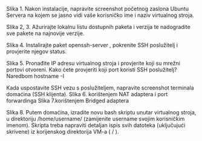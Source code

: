 Slika 1. Nakon instalacije, napravite screenshot početnog zaslona Ubuntu Servera na kojem se jasno vidi
vaše korisničko ime i naziv virtualnog stroja.



Slika 2, 3. Ažurirajte lokalnu listu dostupnih paketa i verzija te nadogradite sve pakete na najnovije verzije.

Slika 4. Instalirajte paket openssh-server , pokrenite SSH poslužitelj i provjerite njegov status.

Slika 5. Pronađite IP adresu virtualnog stroja i provjerite koji su mrežni portovi otvoreni.
Kako ćete provjeriti koji port koristi SSH poslužitelj? Naredbom hostname -I

Kada uspostavite SSH vezu s poslužiteljem, napravite screenshot terminala domaćina (SSH klijenta).
Slika 6. korištenjem NAT adaptera i port forwardinga
Slika 7.korištenjem Bridged adaptera

Slika 8. Putem domaćina, izradite novu bash skriptu unutar virtualnog stroja, u direktoriju /home/username/
(zamijenite username svojim korisničkim imenom). Skripta treba napraviti detaljan ispis svih datoteka
(uključujući skrivene) iz korijenskog direktorija VM-a ( / ).
